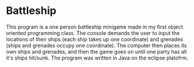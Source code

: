 # Battleship

  This program is a one person battleship minigame made in my first object oriented programming class. The console demands the user to input the locations of their ships (each ship takes up one coordinate) and grenades (ships and grenades occupy one coordinate). The computer then places its own ships and grenades, and then the game goes on until one party has all it's ships hit/sunk. The program was written in Java on the eclipse platofrm.


